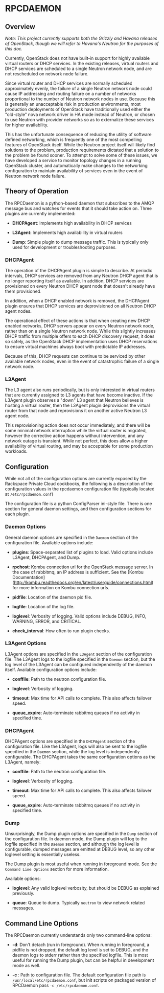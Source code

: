 # RPCDAEMON #

## Overview ##

*Note: This project currently supports both the Grizzly and Havana releases of OpenStack, though we will refer to Havana's Neutron for the purposes of this doc.*

Currently, OpenStack does not have built-in support for highly available virtual routers or DHCP services. In the existing releases, virtual routers and DHCP services are scheduled to a single Neutron network node, and are not rescheduled on network node failure.

Since virtual router and DHCP services are normally scheduled approximately evenly, the failure of a single Neutron network node could cause IP addressing and routing failure on a number of networks proportional to the number of Neutron network nodes in use. Because this is generally an unacceptable risk in production environments, most production deployments of OpenStack have traditionally used either the "old-style" nova network driver in HA mode instead of Neutron, or chosen to use Neutron with provider networks so as to externalize these services for higher availability.

This has the unfortunate consequence of reducing the utility of software defined networking, which is frequently one of the most compelling features of OpenStack itself. While the Neutron project itself will likely find solutions to the problem, production requirements dictated that a solution to the problem be found sooner.  To attempt to solve some of these issues, we have developed a service to monitor topology changes in a running OpenStack cluster, and automatically make changes to the networking configuration to maintain availability of services even in the event of Neutron network node failure.

## Theory of Operation ##

The RPCDaemon is a python-based daemon that subscribes to the AMQP message bus and watches for events that it should take action on.  Three plugins are currently implemented:

* **DHCPAgent**: Implements high availability in DHCP services

* **L3Agent**: Implements high availability in virtual routers

* **Dump**: Simple plugin to dump message traffic. This is typically only used for development or troubleshooting purposes.

### DHCPAgent ###

The operation of the DHCPAgent plugin is simple to describe. At periodic intervals, DHCP services are removed from any Neutron DHCP agent that is no longer reporting itself as available. In addition, DHCP services are provisioned on every Neutron DHCP agent node that doesn't already have them provisioned.

In addition, when a DHCP enabled network is removed, the DHCPAgent plugin ensures that DHCP services are deprovisioned on all Neutron DHCP agent nodes.

The operational effect of these actions is that when creating new DHCP enabled networks, DHCP servers appear on every Neutron network node, rather than on a single Neutron network node. While this slightly increases DHCP traffic from multiple offers to each DHCP discovery request, it does so safely, as the OpenStack DHCP implementation uses DHCP reservations to ensure virtual machines always boot with predictable IP addresses.

Because of this, DHCP requests can continue to be serviced by other available network nodes, even in the event of catastrophic failure of a single network node.

### L3Agent ###

The L3 agent also runs periodically, but is only interested in virtual routers that are currently assigned to L3 agents that have become inactive. If the L3Agent plugin observes a "down" L3 agent that Neutron believes is hosting a virtual router, then the L3Agent plugin deprovisions the virtual router from that node and reprovisions it on another active Neutron L3 agent node.

This reprovisioning action does not occur immediately, and there will be some minimal network interruption while the virtual router is migrated, however the corrective action happens without intervention, and any network outage is transient. While not perfect, this does allow a higher availability of virtual routing, and may be acceptable for some production workloads.

## Configuration ##

While not all of the configuration options are currently exposed by the Rackspace Private Cloud cookbooks, the following is a description of the configuration values in the rpcdaemon configuration file (typically located at `/etc/rpcdaemon.conf`)

The configuration file is a python ConfigParser ini-style file. There is one section for general daemon settings, and then configuration sections for each plugin.

### Daemon Options ###

General daemon options are specified in the `Daemon` section of the configuration file. Available options include:

* **plugins**: Space-separated list of plugins to load. Valid options include L3Agent, DHCPAgent, and Dump.

* **rpchost**: Kombu connection url for the OpenStack message server.  In the case of rabbitmq, an IP address is sufficient. See the [Kombu Documentation] (http://kombu.readthedocs.org/en/latest/userguide/connections.html) for more information on Kombu connection urls.

* **pidfile**: Location of the daemon pid file.

* **logfile**: Location of the log file.

* **loglevel**: Verbosity of logging. Valid options include DEBUG, INFO, WARNING, ERROR, and CRITICAL.

* **check_interval**: How often to run plugin checks.

### L3Agent Options ###

L3Agent options are specified in the `L3Agent` section of the configuration file. The L3Agent logs to the logfile specified in the `Daemon` section, but the log level of the L3Agent can be configured independently of the daemon itself. Available configuration options include:

* **conffile**: Path to the neutron configuration file.

* **loglevel**: Verbosity of logging.

* **timeout**: Max time for API calls to complete. This also affects failover speed.

* **queue_expire**: Auto-terminate rabbitmq queues if no activity in specified time.

### DHCPAgent ###

DHCPAgent options are specified in the `DHCPAgent` section of the configuration file. Like the L3Agent, logs will also be sent to the logfile specified in the `Daemon` section, while the log level is independently configurable. The DHCPAgent takes the same configuration options as the L3Agent, namely:

* **conffile**: Path to the neutron configuration file.

* **loglevel**: Verbosity of logging.

* **timeout**: Max time for API calls to complete. This also affects failover speed.

* **queue_expire**: Auto-terminate rabbitmq queues if no activity in specified time.

### Dump ###

Unsurprisingly, the Dump plugin options are specified in the `Dump` section of the configuration file. In daemon mode, the Dump plugin will log to the logfile specified in the `Daemon` section, and although the log level is configurable, dumped messages are emitted at DEBUG level, so any other loglevel setting is essentially useless.

The Dump plugin is most useful when running in foreground mode. See the `Command Line Options` section for more information.

Available options:

* **loglevel**: Any valid loglevel verbosity, but should be DEBUG as explained previously.

* **queue**: Queue to dump. Typically `neutron` to view network related messages.

## Command Line Options ##

The RPCDaemon currently understands only two command-line options:

* **-d**: Don't detach (run in foreground). When running in foreground, a pidfile is not dropped, the default log level is set to DEBUG, and the daemon logs to stderr rather than the specified logfile.  This is most useful for running the Dump plugin, but can be helpful in development mode as well.

* **-c <config file>**: Path to configuration file. The default configuration file path is `/usr/local/etc/rpcdaemon.conf`, but init scripts on packaged version of RPCDaemon pass `-c /etc/rpcdaemon.conf`.
